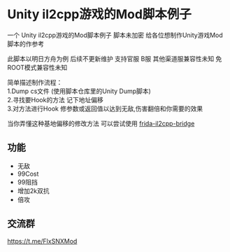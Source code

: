# Unity il2cpp游戏的Mod脚本例子
一个 Unity il2cpp游戏的Mod脚本例子 脚本未加密 给各位想制作Unity游戏Mod脚本的作参考  
  
此脚本以明日方舟为例 后续不更新维护 支持官服 B服 其他渠道服兼容性未知 免ROOT模式兼容性未知   
  
简单描述制作流程：  
1.Dump cs文件 (使用脚本仓库里的Unity Dump脚本)  
2.寻找要Hook的方法 记下地址偏移  
3.对方法进行Hook 修参数或返回值以达到无敌,伤害翻倍和你需要的效果  

当你弄懂这种基地偏移的修改方法 可以尝试使用 [frida-il2cpp-bridge](https://github.com/vfsfitvnm/frida-il2cpp-bridge)

## 功能
* 无敌
* 99Cost
* 99阻挡
* 增加2k双抗
* 倍攻

## 交流群
https://t.me/FlxSNXMod
